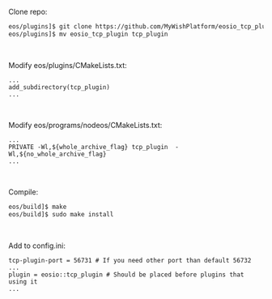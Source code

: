 Clone repo:
```bash
eos/plugins]$ git clone https://github.com/MyWishPlatform/eosio_tcp_plugin/
eos/plugins]$ mv eosio_tcp_plugin tcp_plugin
```

<br />

Modify eos/plugins/CMakeLists.txt:
```
...
add_subdirectory(tcp_plugin)
...
```

<br />

Modify eos/programs/nodeos/CMakeLists.txt:
```
...
PRIVATE -Wl,${whole_archive_flag} tcp_plugin  -Wl,${no_whole_archive_flag}
...
```

<br />

Compile:
```bash
eos/build]$ make
eos/build]$ sudo make install
```

<br />

Add to config.ini:
```
tcp-plugin-port = 56731 # If you need other port than default 56732
...
plugin = eosio::tcp_plugin # Should be placed before plugins that using it
...
```
